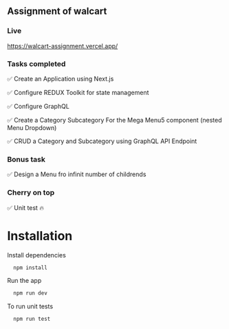 ## Assignment of walcart

### Live

https://walcart-assignment.vercel.app/

### Tasks completed

✅ Create an Application using Next.js

✅ Configure REDUX Toolkit for state management

✅ Configure GraphQL

✅ Create a Category Subcategory For the Mega Menu5 component (nested Menu
Dropdown)

✅ CRUD a Category and Subcategory using GraphQL API Endpoint

### Bonus task

✅ Design a Menu fro infinit number of childrends

### Cherry on top

✅ Unit test 🔥

# Installation

Install dependencies

```bash
  npm install
```

Run the app

```bash
  npm run dev
```

To run unit tests

```bash
  npm run test
```
